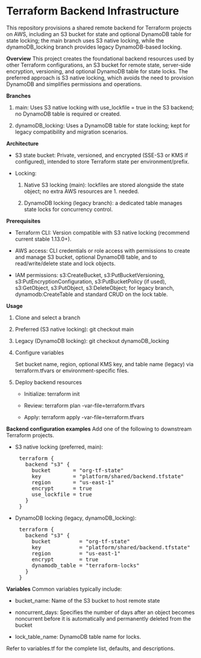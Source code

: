 # Terraform Backend Infrastructure
This repository provisions a shared remote backend for Terraform projects on AWS, including an S3 bucket for state and optional DynamoDB table for state locking; the main branch uses S3 native locking, while the dynamoDB_locking branch provides legacy DynamoDB-based locking.

**Overview**
    This project creates the foundational backend resources used by other Terraform configurations, an S3 bucket for remote state, server-side encryption, versioning, and optional DynamoDB table for state locks. The preferred approach is S3 native locking, which avoids the need to provision DynamoDB and simplifies permissions and operations.

**Branches**
1. main: Uses S3 native locking with use_lockfile = true in the S3 backend; no DynamoDB table is required or created.

2. dynamoDB_locking: Uses a DynamoDB table for state locking; kept for legacy compatibility and migration scenarios.

**Architecture**
* S3 state bucket: Private, versioned, and encrypted (SSE-S3 or KMS if configured), intended to store Terraform state per environment/prefix.

* Locking:

    1. Native S3 locking (main): lockfiles are stored alongside the state object; no extra AWS resources are   1. needed.

    2. DynamoDB locking (legacy branch): a dedicated table manages state locks for concurrency control.

**Prerequisites**
* Terraform CLI: Version compatible with S3 native locking (recommend current stable 1.13.0+).

* AWS access: CLI credentials or role access with permissions to create and manage S3 bucket, optional DynamoDB table, and to read/write/delete state and lock objects.

* IAM permissions: s3:CreateBucket, s3:PutBucketVersioning, s3:PutEncryptionConfiguration, s3:PutBucketPolicy (if used), s3:GetObject, s3:PutObject, s3:DeleteObject; for legacy branch, dynamodb:CreateTable and standard CRUD on the lock table.

**Usage**
1. Clone and select a branch

2. Preferred (S3 native locking):
    git checkout main

3. Legacy (DynamoDB locking):
    git checkout dynamoDB_locking

4. Configure variables

    Set bucket name, region, optional KMS key, and table name (legacy) via terraform.tfvars or  environment-specific files.

5. Deploy backend resources

    * Initialize:
        terraform init

    * Review:
        terraform plan -var-file=terraform.tfvars

    * Apply:
        terraform apply -var-file=terraform.tfvars

**Backend configuration examples**
Add one of the following to downstream Terraform projects.

* S3 native locking (preferred, main):

<pre>
    terraform {
      backend "s3" {
        bucket       = "org-tf-state"
        key          = "platform/shared/backend.tfstate"
        region       = "us-east-1"
        encrypt      = true
        use_lockfile = true
      }
    }
</pre>

* DynamoDB locking (legacy, dynamoDB_locking):

<pre>
    terraform {
      backend "s3" {
        bucket         = "org-tf-state"
        key            = "platform/shared/backend.tfstate"
        region         = "us-east-1"
        encrypt        = true
        dynamodb_table = "terraform-locks"
      }
    }
</pre>

**Variables**
Common variables typically include:

* bucket_name: Name of the S3 bucket to host remote state

* noncurrent_days: Specifies the number of days after an object becomes noncurrent before it is automatically and permanently deleted from the bucket

* lock_table_name: DynamoDB table name for locks.

Refer to variables.tf for the complete list, defaults, and descriptions.